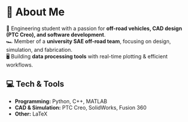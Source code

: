 # 👋 About Me  
🚀 Engineering student with a passion for **off-road vehicles, CAD design (PTC Creo), and software development**.  
🏎️ Member of a **university SAE off-road team**, focusing on design, simulation, and fabrication.  
🖥️ Building **data processing tools** with real-time plotting & efficient workflows.  

## 💻 Tech & Tools  
- **Programming:** Python, C++, MATLAB  
- **CAD & Simulation:** PTC Creo, SolidWorks, Fusion 360  
- **Other:** LaTeX  
